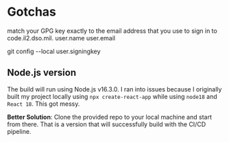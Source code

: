 # Gotchas

match your GPG key exactly to the email address that you use to sign in to code.il2.dso.mil.
user.name
user.email

git config --local user.signingkey <your key>

## Node.js version

The build will run using Node.js v16.3.0. I ran into issues because I originally built my project locally using `npx create-react-app` while using `node18` and `React 18`. This got messy.

**Better Solution**: Clone the provided repo to your local machine and start from there. That is a version that will successfully build with the CI/CD pipeline.
